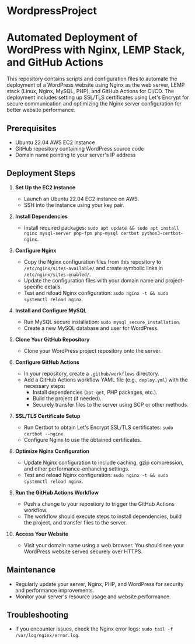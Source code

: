 # WordpressProject

# Automated Deployment of WordPress with Nginx, LEMP Stack, and GitHub Actions

This repository contains scripts and configuration files to automate the deployment of a WordPress website using Nginx as the web server, LEMP stack (Linux, Nginx, MySQL, PHP), and GitHub Actions for CI/CD. The deployment includes setting up SSL/TLS certificates using Let's Encrypt for secure communication and optimizing the Nginx server configuration for better website performance.

## Prerequisites

- Ubuntu 22.04 AWS EC2 instance
- GitHub repository containing WordPress source code
- Domain name pointing to your server's IP address

## Deployment Steps

1. **Set Up the EC2 Instance**

   - Launch an Ubuntu 22.04 EC2 instance on AWS.
   - SSH into the instance using your key pair.

2. **Install Dependencies**

   - Install required packages: `sudo apt update && sudo apt install nginx mysql-server php-fpm php-mysql certbot python3-certbot-nginx`.

3. **Configure Nginx**

   - Copy the Nginx configuration files from this repository to `/etc/nginx/sites-available/` and create symbolic links in `/etc/nginx/sites-enabled/`.
   - Update the configuration files with your domain name and project-specific details.
   - Test and reload Nginx configuration: `sudo nginx -t && sudo systemctl reload nginx`.

4. **Install and Configure MySQL**

   - Run MySQL secure installation: `sudo mysql_secure_installation`.
   - Create a new MySQL database and user for WordPress.

5. **Clone Your GitHub Repository**

   - Clone your WordPress project repository onto the server.

6. **Configure GitHub Actions**

   - In your repository, create a `.github/workflows` directory.
   - Add a GitHub Actions workflow YAML file (e.g., `deploy.yml`) with the necessary steps:
     - Install dependencies (`apt-get`, PHP packages, etc.).
     - Build the project (if needed).
     - Securely transfer files to the server using SCP or other methods.

7. **SSL/TLS Certificate Setup**

   - Run Certbot to obtain Let's Encrypt SSL/TLS certificates: `sudo certbot --nginx`.
   - Configure Nginx to use the obtained certificates.

8. **Optimize Nginx Configuration**

   - Update Nginx configuration to include caching, gzip compression, and other performance-enhancing settings.
   - Test and reload Nginx configuration: `sudo nginx -t && sudo systemctl reload nginx`.

9. **Run the GitHub Actions Workflow**

   - Push a change to your repository to trigger the GitHub Actions workflow.
   - The workflow should execute steps to install dependencies, build the project, and transfer files to the server.

10. **Access Your Website**

    - Visit your domain name using a web browser. You should see your WordPress website served securely over HTTPS.

## Maintenance

- Regularly update your server, Nginx, PHP, and WordPress for security and performance improvements.
- Monitor your server's resource usage and website performance.

## Troubleshooting

- If you encounter issues, check the Nginx error logs: `sudo tail -f /var/log/nginx/error.log`.


